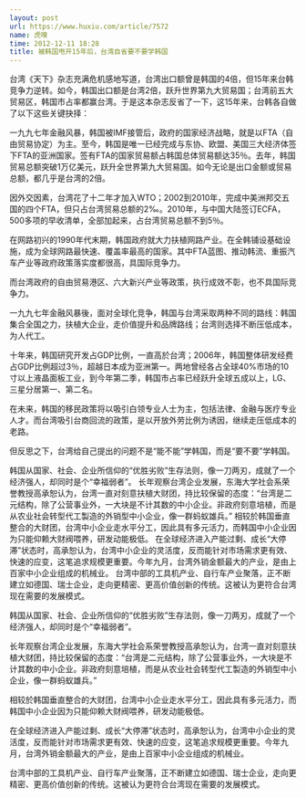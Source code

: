 ```yaml
---
layout: post
url: https://www.huxiu.com/article/7572
name: 虎嗅
time: 2012-12-11 18:28
title: 被韩国甩开15年后，台湾自省要不要学韩国
---
```

台湾《天下》杂志充满危机感地写道，台湾出口额曾是韩国的4倍，但15年来台韩竞争力逆转。如今，韩国出口额是台湾2倍，跃升世界第九大贸易国；台湾前五大贸易区，韩国市占率都赢台湾。于是这本杂志反省了一下，这15年来，台韩各自做了以下这些关键抉择：

一九九七年金融风暴，韩国被IMF接管后，政府的国家经济战略，就是以FTA（自由贸易协定）为主。至今，韩国是唯一已经完成与东协、欧盟、美国三大经济体签下FTA的亚洲国家。签有FTA的国家贸易额占韩国总体贸易额达35％。去年，韩国贸易总额突破1万亿美元，跃升全世界第九大贸易国。如今无论是出口金额或贸易总额，都几乎是台湾的2倍。

因外交因素，台湾花了十二年才加入WTO；2002到2010年，完成中美洲邦交五国的四个FTA，但只占台湾贸易总额的2‰。2010年，与中国大陆签订ECFA，500多项的早收清单，全部加起来，占台湾贸易总额不到5％。

在网路初兴的1990年代末期，韩国政府就大力扶植网路产业。在全韩铺设基础设施，成为全球网路最快速、覆盖率最高的国家。其中FTA蓝图、推动韩流、重振汽车产业等政府政策落实度都很高，具国际竞争力。

而台湾政府的自由贸易港区、六大新兴产业等政策，执行成效不彰，也不具国际竞争力。

一九九七年金融风暴後，面对全球化竞争，韩国与台湾采取两种不同的路线：韩国集合全国之力，扶植大企业，走价值提升和品牌路线；台湾则选择不断压低成本，为人代工。

十年来，韩国研究开发占GDP比例，一直高於台湾；2006年，韩国整体研发经费占GDP比例超过3％，超越日本成为亚洲第一。两地曾经各占全球40%市场的10寸以上液晶面板工业，到今年第二季，韩国市占率已经跃升全球五成以上，LG、三星分居第一、第二名。

在未来，韩国的移民政策将以吸引白领专业人士为主，包括法律、金融与医疗专业人才。而台湾吸引台商回流的政策，是以开放外劳比例为诱因，继续走压低成本的老路。

但反思之下，台湾给自己提出的问题不是“能不能”学韩国，而是“要不要”学韩国。

韩国从国家、社会、企业所信仰的“优胜劣败”生存法则，像一刀两刃，成就了一个经济强人，却同时是个“幸福弱者”。 长年观察台湾企业发展，东海大学社会系荣誉教授高承恕认为，台湾一直对刻意扶植大财团，持比较保留的态度：“台湾是二元结构，除了公营事业外，一大块是不计其数的中小企业。非政府刻意培植，而是从农业社会转型代工製造的外销型中小企业，像一群蚂蚁雄兵。” 相较於韩国垂直整合的大财团，台湾中小企业走水平分工，因此具有多元活力，而韩国中小企业因为只能仰赖大财阀喂养，研发动能极低。 在全球经济进入产能过剩、成长“大停滞”状态时，高承恕认为，台湾中小企业的灵活度，反而能针对市场需求更有效、快速的应变，这笔追求规模更重要。今年九月，台湾外销金额最大的产业，是由上百家中小企业组成的机械业。 台湾中部的工具机产业、自行车产业聚落，正不断建立如德国、瑞士企业，走向更精密、更高价值创新的传统。这被认为更符合台湾现在需要的发展模式。

韩国从国家、社会、企业所信仰的“优胜劣败”生存法则，像一刀两刃，成就了一个经济强人，却同时是个“幸福弱者”。

长年观察台湾企业发展，东海大学社会系荣誉教授高承恕认为，台湾一直对刻意扶植大财团，持比较保留的态度：“台湾是二元结构，除了公营事业外，一大块是不计其数的中小企业。非政府刻意培植，而是从农业社会转型代工製造的外销型中小企业，像一群蚂蚁雄兵。”

相较於韩国垂直整合的大财团，台湾中小企业走水平分工，因此具有多元活力，而韩国中小企业因为只能仰赖大财阀喂养，研发动能极低。

在全球经济进入产能过剩、成长“大停滞”状态时，高承恕认为，台湾中小企业的灵活度，反而能针对市场需求更有效、快速的应变，这笔追求规模更重要。今年九月，台湾外销金额最大的产业，是由上百家中小企业组成的机械业。

台湾中部的工具机产业、自行车产业聚落，正不断建立如德国、瑞士企业，走向更精密、更高价值创新的传统。这被认为更符合台湾现在需要的发展模式。

